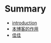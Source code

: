 # Summary

* [introduction](README.md)
* [本博客的作用](ben_bo_ke_de_zuo_yong.md)
* [佳佳](_posts/思考/2014-09-24-I-love-++.md)

